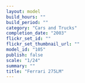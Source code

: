 ```yaml
---
layout: model
build_hours: ""
build_period: ""
category: "Cars and Trucks"
completion_date: "2003"
flickr_set_id: ""
flickr_set_thumbnail_url: ""
model_id: "105"
publish: false
scale: "1/24"
summary: ""
title: "Ferrari 275LM"
---
```



